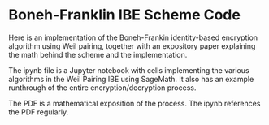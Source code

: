 # Boneh-Franklin IBE Scheme Code
Here is an implementation of the Boneh-Frankin identity-based encryption algorithm using Weil pairing, together with an expository paper explaining the math behind the scheme and the implementation.

The ipynb file is a Jupyter notebook with cells implementing the various algorithms in the Weil Pairing IBE using SageMath.  It also has an example runthrough of the entire encryption/decryption process.

The PDF is a mathematical exposition of the process.  The ipynb references the PDF regularly.
